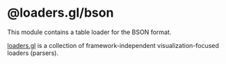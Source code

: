 # @loaders.gl/bson

This module contains a table loader for the BSON format.

[loaders.gl](https://loaders.gl/docs) is a collection of framework-independent visualization-focused loaders (parsers).
